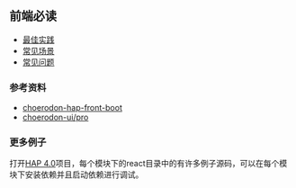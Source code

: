 ## 前端必读

- [最佳实践]()
- [常见场景]()
- [常见问题]()

### 参考资料

- [choerodon-hap-front-boot](https://code.choerodon.com.cn/choerodon-hap/choerodon-hap-front-boot)
- [choerodon-ui/pro](http://hap-ui.staging.saas.hand-china.com)

### 更多例子

打开[HAP 4.0](https://code.choerodon.com.cn/choerodon-framework/hap-framework)项目，每个模块下的react目录中的有许多例子源码，可以在每个模块下安装依赖并且启动依赖进行调试。